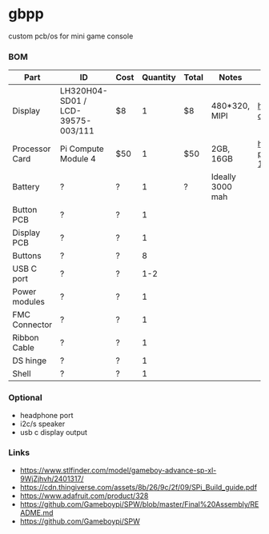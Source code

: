 # gbpp
custom pcb/os for mini game console

### BOM
| Part | ID | Cost | Quantity | Total | Notes | Link |
| ---- | -- | ---- | -------- | ----- | ----- | ---- |
| Display | LH320H04-SD01 / LCD-39575-003/111 | $8 | 1 | $8 | 480*320, MIPI | https://www.etradesupply.com/blackberry-curve-9380-lcd-screen.html |
| Processor Card | Pi Compute Module 4 | $50 | 1 | $50 | 2GB, 16GB | https://www.pishop.us/product/raspberry-pi-compute-module-4-wireless-2gb-16gb-cm4102016/ |
| Battery | ? | ? | 1 | ? | Ideally 3000 mah |
| Button PCB | ? | ? | 1 |
| Display PCB | ? | ? | 1 |
| Buttons | ? | ? | 8 |
| USB C port | ? | ? | 1-2 |
| Power modules | ? | ? | 1 |
| FMC Connector | ? | ? | 1 |
| Ribbon Cable | ? | ? | 1 |
| DS hinge | ? | ? | 1 |
| Shell | ? | ? | 1 |

### Optional
- headphone port
- i2c/s speaker
- usb c display output

### Links
- https://www.stlfinder.com/model/gameboy-advance-sp-xl-9WjZjhvh/2401317/
- https://cdn.thingiverse.com/assets/8b/26/9c/2f/09/SPi_Build_guide.pdf
- https://www.adafruit.com/product/328
- https://github.com/Gameboypi/SPW/blob/master/Final%20Assembly/README.md
- https://github.com/Gameboypi/SPW
